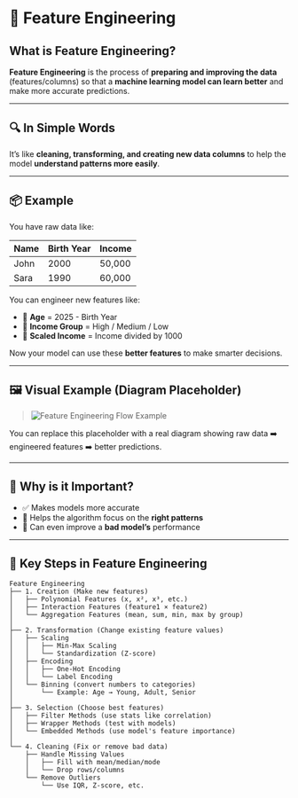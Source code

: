 # 🧠 Feature Engineering

## What is Feature Engineering?

**Feature Engineering** is the process of **preparing and improving the data** (features/columns) so that a **machine learning model can learn better** and make more accurate predictions.

---

## 🔍 In Simple Words

It’s like **cleaning, transforming, and creating new data columns** to help the model **understand patterns more easily**.

---

## 📦 Example

You have raw data like:

| Name | Birth Year | Income  |
|------|------------|---------|
| John | 2000       | 50,000  |
| Sara | 1990       | 60,000  |

You can engineer new features like:

- 🎯 **Age** = 2025 - Birth Year  
- 🧮 **Income Group** = High / Medium / Low  
- 🔢 **Scaled Income** = Income divided by 1000  

Now your model can use these **better features** to make smarter decisions.

---

## 🖼️ Visual Example (Diagram Placeholder)

> ![Feature Engineering Flow Example](https://via.placeholder.com/800x300?text=Feature+Engineering+Example+Diagram)

You can replace this placeholder with a real diagram showing raw data ➡️ engineered features ➡️ better predictions.

---

## 🎯 Why is it Important?

- ✅ Makes models more accurate  
- 🧠 Helps the algorithm focus on the **right patterns**  
- 🚀 Can even improve a **bad model’s** performance  

---

## 🔧 Key Steps in Feature Engineering

```text
Feature Engineering
├── 1. Creation (Make new features)
│   ├── Polynomial Features (x, x², x³, etc.)
│   ├── Interaction Features (feature1 × feature2)
│   └── Aggregation Features (mean, sum, min, max by group)
│
├── 2. Transformation (Change existing feature values)
│   ├── Scaling
│   │   ├── Min-Max Scaling
│   │   └── Standardization (Z-score)
│   ├── Encoding
│   │   ├── One-Hot Encoding
│   │   └── Label Encoding
│   └── Binning (convert numbers to categories)
│       └── Example: Age → Young, Adult, Senior
│
├── 3. Selection (Choose best features)
│   ├── Filter Methods (use stats like correlation)
│   ├── Wrapper Methods (test with models)
│   └── Embedded Methods (use model's feature importance)
│
└── 4. Cleaning (Fix or remove bad data)
    ├── Handle Missing Values
    │   ├── Fill with mean/median/mode
    │   └── Drop rows/columns
    └── Remove Outliers
        └── Use IQR, Z-score, etc.
